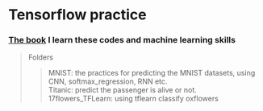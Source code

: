 # Tensorflow practice
### [The book](https://www.tenlong.com.tw/products/9789863795889) I learn these codes and machine learning skills

> Folders
>>MNIST: the practices for predicting the MNIST datasets, using CNN, softmax_regression, RNN etc. <br>
>>Titanic: predict the passenger is alive or not.<br>
>>17flowers_TFLearn: using tflearn classify oxflowers
